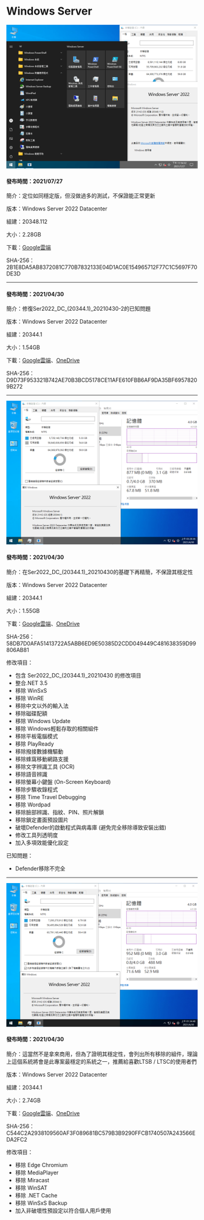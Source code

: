 # Windows Server

![1.png](/preview/s2022_20348.112_210727.png)

#### 發布時間：2021/07/27

簡介：定位如同穩定版，但沒做過多的測試，不保證能正常更新

版本：Windows Server 2022 Datacenter

組建：20348.112

大小：2.28GB

下載：[Google雲端](https://drive.google.com/uc?export=download&id=1K2rz4cXOFE2dPvwIeaeXCuHZByN3nMQQ)

SHA-256：2B1E8DA5AB8372081C770B7832133E04D1AC0E154965712F77C1C5697F70DE3D

----

#### 發布時間：2021/04/30

簡介：修復Ser2022_DC_(20344.1)_20210430-2的已知問題

版本：Windows Server 2022 Datacenter

組建：20344.1

大小：1.54GB

下載：[Google雲端](http://tiny.cc/s2022dc_20210430_3)、[OneDrive](http://tiny.cc/s2022dc_20210430_3_o)

SHA-256：D9D73F953321B742AE70B3BCD5178CE11AFE610FBB6AF9DA35BF69578209B272

----

![preview.png](/preview/Ser2022_DC_(20344.1)_20210430-2.png)

#### 發布時間：2021/04/30

簡介：在Ser2022_DC_(20344.1)_20210430的基礎下再精簡，不保證其穩定性

版本：Windows Server 2022 Datacenter

組建：20344.1

大小：1.55GB

下載：[Google雲端](http://tiny.cc/s2022dc_20210430_2)、[OneDrive](http://tiny.cc/s2022dc_20210430_2_o)

SHA-256：58DB7D0AFA51413722A5ABB6ED9E50385D2CDD049449C481638359D99806AB81

修改項目：
- 包含 Ser2022_DC_(20344.1)_20210430 的修改項目
- 整合.NET 3.5
- 移除 WinSxS
- 移除 WinRE
- 移除中文以外的輸入法
- 移除磁碟配額
- 移除 Windows Update
- 移除 Windows輕鬆存取的相關組件
- 移除平板電腦模式
- 移除 PlayReady
- 移除撥接數據機驅動
- 移除蜂窩移動網路支援
- 移除文字辨識工具 (OCR)
- 移除語音辨識
- 移除螢幕小鍵盤 (On-Screen Keyboard)
- 移除步驟收錄程式
- 移除 Time Travel Debugging
- 移除 Wordpad
- 移除臉部辨識、指紋、PIN、照片解鎖
- 移除鎖定畫面預設圖片
- 破壞Defender的啟動程式與病毒庫 (避免完全移除導致安裝出錯)
- 修改工具列透明度
- 加入多項效能優化設定

已知問題：
- Defender移除不完全

----

![preview.png](/preview/Ser2022_DC_(20344.1)_20210430.png)

#### 發布時間：2021/04/30

簡介：這當然不是拿來商用，但為了證明其穩定性，會列出所有移除的組件，理論上這個系統將會是此專案最穩定的系統之一，推薦給喜歡LTSB / LTSC的使用者們

版本：Windows Server 2022 Datacenter

組建：20344.1

大小：2.74GB

下載：[Google雲端](http://tiny.cc/s2022dc_20210430)、[OneDrive](http://tiny.cc/s2022dc_20210430_o)

SHA-256：C544C2A2938109560AF3F089681BC579B3B9290FFCB1740507A243566EDA2FC2

修改項目：
- 移除 Edge Chromium
- 移除 MediaPlayer
- 移除 Miracast
- 移除 WinSAT
- 移除 .NET Cache
- 移除 WinSxS Backup
- 加入非破壞性預設定以符合個人用戶使用
